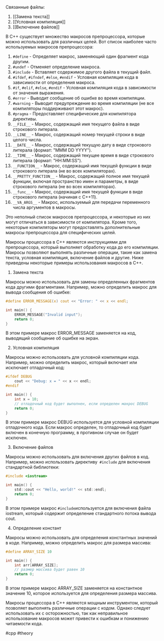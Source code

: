 Связанные файлы:
1. [[Замена текста]]
2. [[Условная компиляция]]
3. [[Включение файлов]]


В C++ существует множество макросов препроцессора, которые можно использовать для различных целей. Вот список наиболее часто используемых макросов препроцессора:

1. `#define` - Определяет макрос, заменяющий один фрагмент кода другим.
2. `#undef` - Отменяет определение макроса.
3. `#include` - Вставляет содержимое другого файла в текущий файл.
4. `#ifdef`, `#ifndef`, `#else`, `#endif` - Условная компиляция кода в зависимости от определения макроса.
5. `#if`, `#elif`, `#else`, `#endif` - Условная компиляция кода в зависимости от значения выражения.
6. `#error` - Выводит сообщение об ошибке во время компиляции.
7. `#warning` - Выводит предупреждение во время компиляции (не все компиляторы поддерживают этот макрос).
8. `#pragma` - Предоставляет специфические для компилятора директивы.
9. `__FILE__` - Макрос, содержащий имя текущего файла в виде строкового литерала.
10. `__LINE__` - Макрос, содержащий номер текущей строки в виде целого числа.
11. `__DATE__` - Макрос, содержащий текущую дату в виде строкового литерала (формат: "MMM DD YYYY").
12. `__TIME__` - Макрос, содержащий текущее время в виде строкового литерала (формат: "HH:MM:SS").
13. `__FUNCTION__` - Макрос, содержащий имя текущей функции в виде строкового литерала (не во всех компиляторах).
14. `__PRETTY_FUNCTION__` - Макрос, содержащий полное имя текущей функции, включая пространство имен и параметры, в виде строкового литерала (не во всех компиляторах).
15. `__func__` - Макрос, содержащий имя текущей функции в виде строкового литерала (начиная с C++11).
16. `__VA_ARGS__` - Макрос, используемый для передачи переменного числа аргументов в макросы.

Это неполный список макросов препроцессора, и некоторые из них могут отличаться в зависимости от компилятора. Кроме того, некоторые компиляторы могут предоставлять дополнительные макросы препроцессора для специфических целей.

Макросы процессора в C++ являются инструкциями для препроцессора, который выполняет обработку кода до его компиляции. Макросы позволяют выполнять различные операции, такие как замена текста, условная компиляция, включение файлов и другие. Ниже приведены некоторые примеры использования макросов в C++.

1. Замена текста

Макросы можно использовать для замены определенных фрагментов кода другими фрагментами. Например, можно определить макрос для вывода сообщения об ошибке:
```c
#define ERROR_MESSAGE(x) cout << "Error: " << x << endl;

int main() {
    ERROR_MESSAGE("Invalid input");
    return 0;
}
```
В этом примере макрос ERROR\_MESSAGE заменяется на код, выводящий сообщение об ошибке на экран.

2. Условная компиляция

Макросы можно использовать для условной компиляции кода. Например, можно определить макрос, который включает или исключает отладочный код:
```c
#ifdef DEBUG
    cout << "Debug: x = " << x << endl;
#endif

int main() {
    int x = 10;
    // отладочный код будет выполнен, если определен макрос DEBUG
    return 0;
}
```
В этом примере макрос DEBUG используется для условной компиляции отладочного кода. Если макрос определен, то отладочный код будет включен в конечную программу, в противном случае он будет исключен.

3. Включение файлов

Макросы можно использовать для включения других файлов в код. Например, можно использовать директиву` #include` для включения стандартной библиотеки:
```c
#include <iostream>

int main() {
    std::cout << "Hello, world!" << std::endl;
    return 0;
}
```
В этом примере макрос `#include`используется для включения файла iostream, который содержит определение стандартного потока вывода cout.

4. Определение констант

Макросы можно использовать для определения константных значений в коде. Например, можно определить макрос для размера массива:
```c
#define ARRAY_SIZE 10

int main() {
    int arr[ARRAY_SIZE];
    // размер массива будет равен 10
    return 0;
}
```
В этом примере макрос ARRAY\_SIZE заменяется на константное значение 10, которое используется для определения размера массива.

Макросы процессора в C++ являются мощным инструментом, который позволяет выполнять различные операции с кодом. Однако следует использовать их с осторожностью, так как неправильное использование макросов может привести к ошибкам и понижению читаемости кода.

#cpp #theory